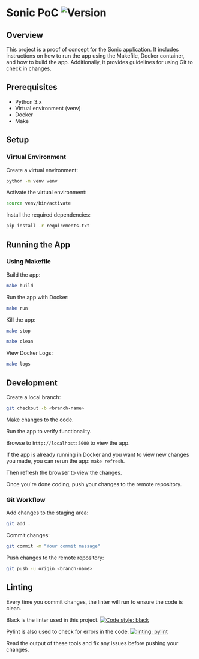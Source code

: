 # Sonic PoC ![Version](https://img.shields.io/docker/v/thefueley/sonic-poc?style=for-the-badge&logo=python&logoColor=white&label=OlympiLearn&link=https%3A%2F%2Folympilearn.com)

## Overview

This project is a proof of concept for the Sonic application. It includes instructions on how to run the app using the Makefile, Docker container, and how to build the app. Additionally, it provides guidelines for using Git to check in changes.

## Prerequisites

- Python 3.x
- Virtual environment (venv)
- Docker
- Make

## Setup

### Virtual Environment

Create a virtual environment:

```sh
python -m venv venv
```

Activate the virtual environment:

```sh
source venv/bin/activate
```

Install the required dependencies:

```sh
pip install -r requirements.txt
```

## Running the App

### Using Makefile

Build the app:

```sh
make build
```

Run the app with Docker:

```sh
make run
```

Kill the app:

```sh
make stop
```

```sh
make clean
```

View Docker Logs:

```sh
make logs
```

## Development

Create a local branch:

```sh
git checkout -b <branch-name>
```

Make changes to the code.

Run the app to verify functionality.

Browse to `http://localhost:5000` to view the app.

If the app is already running in Docker and you want to view new changes you made, you can rerun the app: `make refresh`.

Then refresh the browser to view the changes.

Once you're done coding, push your changes to the remote repository.

### Git Workflow

Add changes to the staging area:

```sh
git add .
```

Commit changes:

```sh
git commit -m "Your commit message"
```

Push changes to the remote repository:

```sh
git push -u origin <branch-name>
```

## Linting

Every time you commit changes, the linter will run to ensure the code is clean.

Black is the linter used in this project.
[![Code style: black](https://img.shields.io/badge/code%20style-black-000000.svg)](https://github.com/psf/black)

Pylint is also used to check for errors in the code.
[![linting: pylint](https://img.shields.io/badge/linting-pylint-yellowgreen)](https://github.com/pylint-dev/pylint)

Read the output of these tools and fix any issues before pushing your changes.

